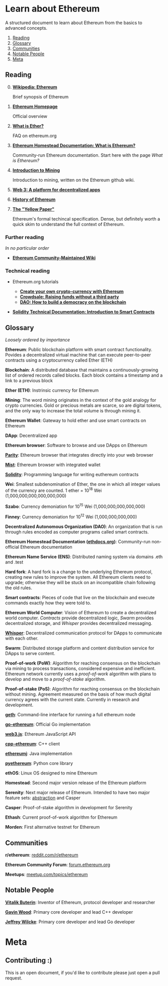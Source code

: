 # Learn about Ethereum

A structured document to learn about Ethereum from the basics to advanced concepts.

1. [Reading](#reading)
2. [Glossary](#glossary)
3. [Communities](#communities)
4. [Notable People](#notable-people)
5. [Meta](#meta)

## Reading

0. __[Wikipedia: Ethereum](https://en.wikipedia.org/wiki/Ethereum)__

   Brief synopsis of Ethereum

1. __[Ethereum Homepage](https://ethereum.org)__

   Official overview

2. __[What is Ether?](https://ethereum.org/ether)__

   FAQ on ethereum.org

3. __[Ethereum Homestead Documentation: What is Ethereum?](http://www.ethdocs.org/en/latest/introduction/what-is-ethereum.html)__

   Community-run Ethereum documentation. Start here with the page _What is Ethereum?_

4. __[Introduction to Mining](https://github.com/ethereum/wiki/wiki/Mining)__

    Introduction to mining, written on the Ethereum github wiki.

4. __[Web 3: A platform for decentralized apps](http://www.ethdocs.org/en/latest/introduction/web3.html)__

5. __[History of Ethereum](http://www.ethdocs.org/en/latest/introduction/history-of-ethereum.html)__

6. __[The "Yellow Paper"](http://paper.gavwood.com/)__

   Ethereum's formal techincal specification. Dense, but definitely worth a quick skim to understand the full context of Ethereum.
    
### Further reading

_In no particular order_

* __[Ethereum Community-Maintained Wiki](https://github.com/ethereum/wiki/wiki)__

### Technical reading

* Ethereum.org tutorials
  * __[Create your own crypto-currency with Ethereum](https://www.ethereum.org/token)__
  * __[Crowdsale: Raising funds without a third party](https://www.ethereum.org/crowdsale)__
  * __[DAO: How to build a democracy on the blockchain](https://www.ethereum.org/dao)__

* __[Solidity Technical Documentation: Introduction to Smart Contracts](https://solidity.readthedocs.io/en/develop/introduction-to-smart-contracts.html)__

## Glossary

_Loosely ordered by importance_

__Ethereum__: Public blockchain platform with smart contract functionality. Povides a decentralized virtual machine that can execute peer-to-peer contracts using a cryptocurrency called Ether (ETH)

__Blockchain__: A distributed database that maintains a continuously-growing list of ordered records called blocks. Each block contains a timestamp and a link to a previous block

__Ether (ETH)__: Instrinsic currency for Ethereum

__Mining__: The word mining originates in the context of the gold analogy for crypto currencies. Gold or precious metals are scarce, so are digital tokens, and the only way to increase the total volume is through mining it.

__Ethereum Wallet__: Gateway to hold ether and use smart contracts on Ethereum

__DApp__: Decentralized app

__Ethereum browser__: Software to browse and use DApps on Ethereum

__[Parity](https://ethcore.io/parity.html)__: Ethereum browser that integrates directly into your web browser

__[Mist](https://github.com/ethereum/mist)__: Ethereum browser with integrated wallet

__[Solidity](https://solidity.readthedocs.io/en/develop/)__: Programming language for writing euthereum contracts

__Wei__: Smallest subdenomination of Ether, the one in which all integer values of the currency are counted. 1 ether = 10<sup>18</sup> Wei (1,000,000,000,000,000,000)

__Szabo__: Currency demoniation for 10<sup>15</sup> Wei (1,000,000,000,000,000)

__Finney__: Currency demoniation for 10<sup>12</sup> Wei  (1,000,000,000,000)

__Decentralized Autonomous Organization (DAO)__: An organization that is run through rules encoded as computer programs called smart contracts.

__Ethereum Homestead Documentation ([ethdocs.org](http://www.ethdocs.org))__: Community-run non-official Ethereum documentation

__Ethereum Name Service (ENS)__: Distributed naming system via domains .eth and .test

__Hard fork__: A hard fork is a change to the underlying Ethereum protocol, creating new rules to improve the system. All Ethereum clients need to upgrade; otherwise they will be stuck on an incompatible chain following the old rules.

__Smart contracts__: Pieces of code that live on the blockchain and execute commands exactly how they were told to. 

__Ethereum World Computer__: Vision of Ethereum to create a decentralized world computer. _Contracts_ provide decentralized logic, _Swarm_ provides decentralized storage, and _Whisper_ provides decentralized messaging.

__[Whisper](https://github.com/ethereum/wiki/wiki/Whisper)__: Decentralized communication protocol for DApps to communicate with each other.

__Swarm__: Distributed storage platform and content distribution service for DApps to serve content. 

__Proof-of-work (PoW)__: Algorithm for reaching consensus on the blockchain via mining to process transactions, considered expensive and inefficient. Ethereum network currently uses a _proof-of-work_ algorithm with plans to develop and move to a _proof-of-stake_ algorithm.

__Proof-of-stake (PoS)__: Algorithm for reaching consensus on the blockchain without mining. Agreement measured on the basis of how much digital currency agrees with the current state. Currently in research and development.

__[geth](https://github.com/ethereum/go-ethereum/wiki/geth)__: Command-line interface for running a full ethereum node

__[go-ethereum](https://github.com/ethereum/go-ethereum)__: Official Go implementation

__[web3.js](https://github.com/ethereum/web3.js/)__: Ethereum JavaScript API

__[cpp-ethereum](https://github.com/ethereum/cpp-ethereum)__: C++ client

__[ethereumj](https://github.com/ethereum/ethereumj)__: Java implementation

__[pyethereum](https://github.com/ethereum/pyethereum)__: Python core library

__ethOS__: Linux OS designed to mine Ethereum

__Homestead__: Second major version release of the Ethereum platform

__Serenity__: Next major release of Ethereum. Intended to have two major feature sets: [abstraction](https://blog.ethereum.org/2015/07/05/on-abstraction/) and Casper

__Casper__: Proof-of-stake algorithm in development for Serenity

__Ethash__: Current proof-of-work algorithm for Ethereum

__Morden__: First alternative testnet for Ethereum

## Communities

__r/ethereum__: [reddit.com/r/ethereum](https://reddit.com/r/ethereum/)

__Ethereum Community Forum__: [forum.ethereum.org](https://forum.ethereum.org/)

__Meetups__: [meetup.com/topics/ethereum](https://www.meetup.com/topics/ethereum/)

## Notable People

__[Vitalik Buterin](https://twitter.com/VitalikButerin)__: Inventor of Ethereum, protocol developer and researcher

__[Gavin Wood](https://twitter.com/gavofyork)__: Primary core developer and lead C++ developer

__[Jeffrey Wilcke](https://twitter.com/jeffehh)__: Primary core developer and lead Go developer

# Meta

## Contributing :)

This is an open document, if you'd like to contribute please just open a pull request.